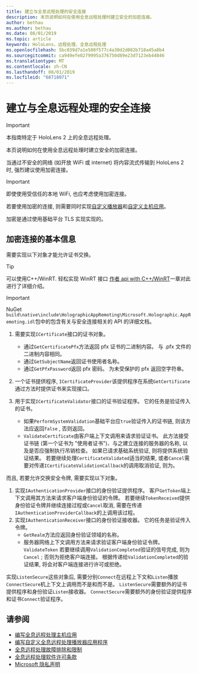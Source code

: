 ```yaml
---
title: 建立与全息远程处理的安全连接
description: 本页说明如何在使用全息远程处理时建立安全的加密连接。
author: bethau
ms.author: bethau
ms.date: 08/01/2019
ms.topic: article
keywords: HoloLens、远程处理、全息远程处理
ms.openlocfilehash: 5bc039d7a1e500f577c4a30d2d082b718a45a8b4
ms.sourcegitcommit: ca949efe0279995a376750d89e23d7123eb44846
ms.translationtype: MT
ms.contentlocale: zh-CN
ms.lasthandoff: 08/01/2019
ms.locfileid: "68718071"
---
```

# <a name="establishing-a-secure-connection-with-holographic-remoting"></a>建立与全息远程处理的安全连接

>[!IMPORTANT]
>本指南特定于 HoloLens 2 上的全息远程处理。

本页说明如何在使用全息远程处理时建立安全的加密连接。

当通过不安全的网络 (如开放 WiFi 或 internet) 将内容流式传输到 HoloLens 2 时, 强烈建议使用加密连接。

>[!IMPORTANT]
>即使使用受信任的本地 WiFi, 也应考虑使用加密连接。

若要使用加密的连接, 则需要同时实现[自定义播放器](holographic-remoting-create-player.md)和[自定义主机应用](holographic-remoting-create-host.md)。

加密是通过使用基础平台 TLS 实现实现的。

## <a name="basics-of-an-encrypted-connection"></a>加密连接的基本信息

需要实现以下对象才能允许证书交换。

>[!TIP]
>可以使用C++/WinRT. 轻松实现 WinRT 接口 [作者 api with C++/WinRT](https://docs.microsoft.com/en-us/windows/uwp/cpp-and-winrt-apis/author-apis)一章对此进行了详细介绍。

>[!IMPORTANT]
>NuGet ```build\native\include\HolographicAppRemoting\Microsoft.Holographic.AppRemoting.idl```包中的包含有关与安全连接相关的 API 的详细文档。

1) 需要实现```ICertificate```接口的证书对象。

    * 通过```GetCertificatePfx```方法返回 pfx 证书的二进制内容。 与 .pfx 文件的二进制内容相同。
    * 通过```GetSubjectName```返回证书使用者名称。
    * 通过```GetPfxPassword```返回 pfx 密码。 为未受保护的 pfx 返回空字符串。

2) 一个证书提供程序, ```ICertificateProvider```该提供程序在系统```GetCertificate```通过方法时提供证书来实现接口。

3) 用于实现```ICertificateValidator```接口的证书验证程序。 它的任务是验证传入的证书。
    * 如果```PerformSystemValidation```基础平台应```true```验证传入的证书链, 则该方法应返回```false``` , 否则返回。
    * ```ValidateCertificate```由客户端上下文调用来请求验证证书。 此方法接受证书链 (第一个证书为 "使用者证书")、与之建立连接的服务器的名称, 以及是否应强制执行吊销检查。 如果已请求基础系统验证, 则将提供系统验证结果。 若要继续处理```CertificateValidated```适当的结果, 或者```Cancel```需要对传递```ICertificateValidationCallback```的调用取消验证, 则为。

而且, 若要允许交换安全令牌, 需要实现以下对象。

1) 实现```IAuthenticationProvider```接口的身份验证提供程序。 客户```GetToken```端上下文调用其方法来请求客户端身份验证的令牌。 若要继续```TokenReceived```提供身份验证令牌并继续连接过程或```Cancel```取消, 需要在传递```IAuthenticationProviderCallback```的上调用该过程。
2) 实现```IAuthenticationReceiver```接口的身份验证接收器。 它的任务是验证传入令牌。
    * ```GetRealm```方法应返回身份验证领域的名称。
    * 服务器网络上下文调用方法来请求验证客户端身份验证令牌。```ValidateToken``` 若要继续调用```ValidationCompleted```验证的信号完成, 则为```Cancel``` ; 否则为拒绝客户端连接。 根据传递给```ValidationCompleted```的验证结果, 将会对客户端连接进行许可或拒绝。 

实现```ListenSecure```这些对象后, 需要分别```Connect```在远程上下文和```Listen```播放```ConnectSecure```机上下文上调用而不是和而不是。 ```ListenSecure```需要额外的证书提供程序和身份验证```Listen```接收器。 ```ConnectSecure```需要额外的身份验证提供程序和证书```Connect```验证程序。

## <a name="see-also"></a>请参阅
* [编写全息远程处理主机应用](holographic-remoting-create-host.md)
* [编写自定义全息远程处理播放器应用程序](holographic-remoting-create-player.md)
* [全息远程处理故障排除和限制](holographic-remoting-troubleshooting.md)
* [全息远程处理软件许可条款](https://docs.microsoft.com/en-us/legal/mixed-reality/microsoft-holographic-remoting-software-license-terms)
* [Microsoft 隐私声明](https://go.microsoft.com/fwlink/?LinkId=521839)
